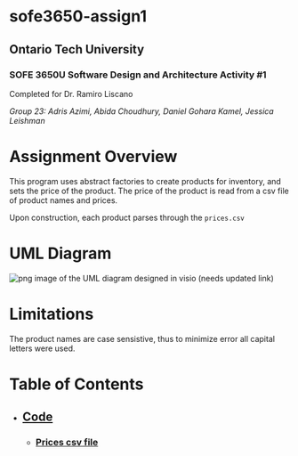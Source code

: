 # sofe3650-assign1
## Ontario Tech University 
### SOFE 3650U Software Design and Architecture Activity #1 
Completed for Dr. Ramiro Liscano

_Group 23: Adris Azimi, Abida Choudhury, Daniel Gohara Kamel, Jessica Leishman_

# Assignment Overview
This program uses abstract factories to create products for inventory, and sets the price of the product.  The price of the product is read from a csv file of product names and prices.

Upon construction, each product parses through the `prices.csv` 

# UML Diagram
![png image of the UML diagram designed in visio (needs updated link)]()

# Limitations
The product names are case sensistive, thus to minimize error all capital letters were used.


# Table of Contents
- ## [Code]()
    - ### [Prices csv file]()
